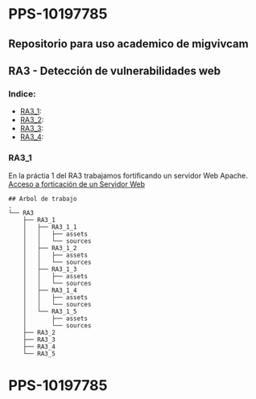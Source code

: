 # PPS-10197785

## Repositorio para uso academico de **migvivcam**

## RA3 - Detección de vulnerabilidades web

### Indice:
* [RA3_1](#RA3_1):
* [RA3_2](#TODO):
* [RA3_3](#TODO):
* [RA3_4](#TODO):

### RA3_1
En la práctia 1 del RA3 trabajamos fortificando un servidor Web Apache.
 [Acceso a forticación de un Servidor Web](./RA3/RA3_1)

```
## Arbol de trabajo
.
└── RA3
    ├── RA3_1
    │   ├── RA3_1_1
    │   │   ├── assets
    │   │   └── sources
    │   ├── RA3_1_2
    │   │   ├── assets
    │   │   └── sources
    │   ├── RA3_1_3
    │   │   ├── assets
    │   │   └── sources
    │   ├── RA3_1_4
    │   │   ├── assets
    │   │   └── sources
    │   └── RA3_1_5
    │       ├── assets
    │       └── sources
    ├── RA3_2
    ├── RA3_3
    ├── RA3_4
    └── RA3_5

```
# PPS-10197785
